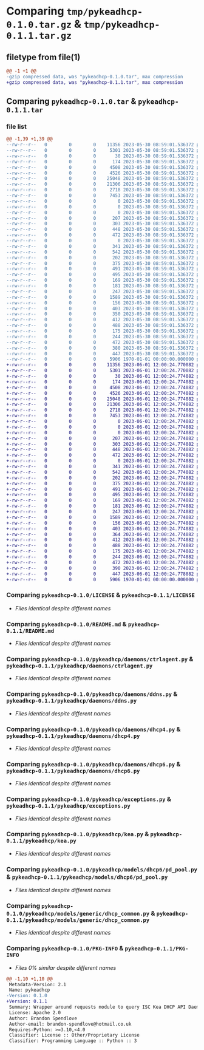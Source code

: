 # Comparing `tmp/pykeadhcp-0.1.0.tar.gz` & `tmp/pykeadhcp-0.1.1.tar.gz`

## filetype from file(1)

```diff
@@ -1 +1 @@
-gzip compressed data, was "pykeadhcp-0.1.0.tar", max compression
+gzip compressed data, was "pykeadhcp-0.1.1.tar", max compression
```

## Comparing `pykeadhcp-0.1.0.tar` & `pykeadhcp-0.1.1.tar`

### file list

```diff
@@ -1,39 +1,39 @@
--rw-r--r--   0        0        0    11356 2023-05-30 08:59:01.536372 pykeadhcp-0.1.0/LICENSE
--rw-r--r--   0        0        0     5301 2023-05-30 08:59:01.536372 pykeadhcp-0.1.0/README.md
--rw-r--r--   0        0        0       30 2023-05-30 08:59:01.536372 pykeadhcp-0.1.0/pykeadhcp/__init__.py
--rw-r--r--   0        0        0      174 2023-05-30 08:59:01.536372 pykeadhcp-0.1.0/pykeadhcp/daemons/__init__.py
--rw-r--r--   0        0        0     4508 2023-05-30 08:59:01.536372 pykeadhcp-0.1.0/pykeadhcp/daemons/ctrlagent.py
--rw-r--r--   0        0        0     4526 2023-05-30 08:59:01.536372 pykeadhcp-0.1.0/pykeadhcp/daemons/ddns.py
--rw-r--r--   0        0        0    25048 2023-05-30 08:59:01.536372 pykeadhcp-0.1.0/pykeadhcp/daemons/dhcp4.py
--rw-r--r--   0        0        0    21306 2023-05-30 08:59:01.536372 pykeadhcp-0.1.0/pykeadhcp/daemons/dhcp6.py
--rw-r--r--   0        0        0     2718 2023-05-30 08:59:01.536372 pykeadhcp-0.1.0/pykeadhcp/exceptions.py
--rw-r--r--   0        0        0     7453 2023-05-30 08:59:01.536372 pykeadhcp-0.1.0/pykeadhcp/kea.py
--rw-r--r--   0        0        0        0 2023-05-30 08:59:01.536372 pykeadhcp-0.1.0/pykeadhcp/models/__init__.py
--rw-r--r--   0        0        0        0 2023-05-30 08:59:01.536372 pykeadhcp-0.1.0/pykeadhcp/models/ctrlagent/__init__.py
--rw-r--r--   0        0        0        0 2023-05-30 08:59:01.536372 pykeadhcp-0.1.0/pykeadhcp/models/dhcp4/__init__.py
--rw-r--r--   0        0        0      207 2023-05-30 08:59:01.536372 pykeadhcp-0.1.0/pykeadhcp/models/dhcp4/lease.py
--rw-r--r--   0        0        0      303 2023-05-30 08:59:01.536372 pykeadhcp-0.1.0/pykeadhcp/models/dhcp4/reservation.py
--rw-r--r--   0        0        0      448 2023-05-30 08:59:01.536372 pykeadhcp-0.1.0/pykeadhcp/models/dhcp4/shared_network.py
--rw-r--r--   0        0        0      472 2023-05-30 08:59:01.536372 pykeadhcp-0.1.0/pykeadhcp/models/dhcp4/subnet.py
--rw-r--r--   0        0        0        0 2023-05-30 08:59:01.536372 pykeadhcp-0.1.0/pykeadhcp/models/dhcp6/__init__.py
--rw-r--r--   0        0        0      341 2023-05-30 08:59:01.536372 pykeadhcp-0.1.0/pykeadhcp/models/dhcp6/lease.py
--rw-r--r--   0        0        0      542 2023-05-30 08:59:01.536372 pykeadhcp-0.1.0/pykeadhcp/models/dhcp6/pd_pool.py
--rw-r--r--   0        0        0      202 2023-05-30 08:59:01.536372 pykeadhcp-0.1.0/pykeadhcp/models/dhcp6/reservation.py
--rw-r--r--   0        0        0      375 2023-05-30 08:59:01.536372 pykeadhcp-0.1.0/pykeadhcp/models/dhcp6/shared_network.py
--rw-r--r--   0        0        0      491 2023-05-30 08:59:01.536372 pykeadhcp-0.1.0/pykeadhcp/models/dhcp6/subnet.py
--rw-r--r--   0        0        0      495 2023-05-30 08:59:01.536372 pykeadhcp-0.1.0/pykeadhcp/models/enums.py
--rw-r--r--   0        0        0      169 2023-05-30 08:59:01.536372 pykeadhcp-0.1.0/pykeadhcp/models/generic/__init__.py
--rw-r--r--   0        0        0      181 2023-05-30 08:59:01.536372 pykeadhcp-0.1.0/pykeadhcp/models/generic/api_response.py
--rw-r--r--   0        0        0      247 2023-05-30 08:59:01.536372 pykeadhcp-0.1.0/pykeadhcp/models/generic/base.py
--rw-r--r--   0        0        0     1589 2023-05-30 08:59:01.536372 pykeadhcp-0.1.0/pykeadhcp/models/generic/dhcp_common.py
--rw-r--r--   0        0        0      156 2023-05-30 08:59:01.536372 pykeadhcp-0.1.0/pykeadhcp/models/generic/hook.py
--rw-r--r--   0        0        0      403 2023-05-30 08:59:01.536372 pykeadhcp-0.1.0/pykeadhcp/models/generic/lease.py
--rw-r--r--   0        0        0      350 2023-05-30 08:59:01.536372 pykeadhcp-0.1.0/pykeadhcp/models/generic/option_data.py
--rw-r--r--   0        0        0      412 2023-05-30 08:59:01.536372 pykeadhcp-0.1.0/pykeadhcp/models/generic/pool.py
--rw-r--r--   0        0        0      488 2023-05-30 08:59:01.536372 pykeadhcp-0.1.0/pykeadhcp/models/generic/reservation.py
--rw-r--r--   0        0        0      175 2023-05-30 08:59:01.536372 pykeadhcp-0.1.0/pykeadhcp/models/generic/shared_network.py
--rw-r--r--   0        0        0      244 2023-05-30 08:59:01.536372 pykeadhcp-0.1.0/pykeadhcp/models/generic/sockets.py
--rw-r--r--   0        0        0      472 2023-05-30 08:59:01.536372 pykeadhcp-0.1.0/pykeadhcp/models/generic/status.py
--rw-r--r--   0        0        0      380 2023-05-30 08:59:01.536372 pykeadhcp-0.1.0/pykeadhcp/models/generic/subnet.py
--rw-r--r--   0        0        0      447 2023-05-30 08:59:01.536372 pykeadhcp-0.1.0/pyproject.toml
--rw-r--r--   0        0        0     5906 1970-01-01 00:00:00.000000 pykeadhcp-0.1.0/PKG-INFO
+-rw-r--r--   0        0        0    11356 2023-06-01 12:00:24.770082 pykeadhcp-0.1.1/LICENSE
+-rw-r--r--   0        0        0     5301 2023-06-01 12:00:24.770082 pykeadhcp-0.1.1/README.md
+-rw-r--r--   0        0        0       30 2023-06-01 12:00:24.774082 pykeadhcp-0.1.1/pykeadhcp/__init__.py
+-rw-r--r--   0        0        0      174 2023-06-01 12:00:24.774082 pykeadhcp-0.1.1/pykeadhcp/daemons/__init__.py
+-rw-r--r--   0        0        0     4508 2023-06-01 12:00:24.774082 pykeadhcp-0.1.1/pykeadhcp/daemons/ctrlagent.py
+-rw-r--r--   0        0        0     4526 2023-06-01 12:00:24.774082 pykeadhcp-0.1.1/pykeadhcp/daemons/ddns.py
+-rw-r--r--   0        0        0    25048 2023-06-01 12:00:24.774082 pykeadhcp-0.1.1/pykeadhcp/daemons/dhcp4.py
+-rw-r--r--   0        0        0    21306 2023-06-01 12:00:24.774082 pykeadhcp-0.1.1/pykeadhcp/daemons/dhcp6.py
+-rw-r--r--   0        0        0     2718 2023-06-01 12:00:24.774082 pykeadhcp-0.1.1/pykeadhcp/exceptions.py
+-rw-r--r--   0        0        0     7453 2023-06-01 12:00:24.774082 pykeadhcp-0.1.1/pykeadhcp/kea.py
+-rw-r--r--   0        0        0        0 2023-06-01 12:00:24.774082 pykeadhcp-0.1.1/pykeadhcp/models/__init__.py
+-rw-r--r--   0        0        0        0 2023-06-01 12:00:24.774082 pykeadhcp-0.1.1/pykeadhcp/models/ctrlagent/__init__.py
+-rw-r--r--   0        0        0        0 2023-06-01 12:00:24.774082 pykeadhcp-0.1.1/pykeadhcp/models/dhcp4/__init__.py
+-rw-r--r--   0        0        0      207 2023-06-01 12:00:24.774082 pykeadhcp-0.1.1/pykeadhcp/models/dhcp4/lease.py
+-rw-r--r--   0        0        0      303 2023-06-01 12:00:24.774082 pykeadhcp-0.1.1/pykeadhcp/models/dhcp4/reservation.py
+-rw-r--r--   0        0        0      448 2023-06-01 12:00:24.774082 pykeadhcp-0.1.1/pykeadhcp/models/dhcp4/shared_network.py
+-rw-r--r--   0        0        0      472 2023-06-01 12:00:24.774082 pykeadhcp-0.1.1/pykeadhcp/models/dhcp4/subnet.py
+-rw-r--r--   0        0        0        0 2023-06-01 12:00:24.774082 pykeadhcp-0.1.1/pykeadhcp/models/dhcp6/__init__.py
+-rw-r--r--   0        0        0      341 2023-06-01 12:00:24.774082 pykeadhcp-0.1.1/pykeadhcp/models/dhcp6/lease.py
+-rw-r--r--   0        0        0      542 2023-06-01 12:00:24.774082 pykeadhcp-0.1.1/pykeadhcp/models/dhcp6/pd_pool.py
+-rw-r--r--   0        0        0      202 2023-06-01 12:00:24.774082 pykeadhcp-0.1.1/pykeadhcp/models/dhcp6/reservation.py
+-rw-r--r--   0        0        0      375 2023-06-01 12:00:24.774082 pykeadhcp-0.1.1/pykeadhcp/models/dhcp6/shared_network.py
+-rw-r--r--   0        0        0      491 2023-06-01 12:00:24.774082 pykeadhcp-0.1.1/pykeadhcp/models/dhcp6/subnet.py
+-rw-r--r--   0        0        0      495 2023-06-01 12:00:24.774082 pykeadhcp-0.1.1/pykeadhcp/models/enums.py
+-rw-r--r--   0        0        0      169 2023-06-01 12:00:24.774082 pykeadhcp-0.1.1/pykeadhcp/models/generic/__init__.py
+-rw-r--r--   0        0        0      181 2023-06-01 12:00:24.774082 pykeadhcp-0.1.1/pykeadhcp/models/generic/api_response.py
+-rw-r--r--   0        0        0      247 2023-06-01 12:00:24.774082 pykeadhcp-0.1.1/pykeadhcp/models/generic/base.py
+-rw-r--r--   0        0        0     1589 2023-06-01 12:00:24.774082 pykeadhcp-0.1.1/pykeadhcp/models/generic/dhcp_common.py
+-rw-r--r--   0        0        0      156 2023-06-01 12:00:24.774082 pykeadhcp-0.1.1/pykeadhcp/models/generic/hook.py
+-rw-r--r--   0        0        0      403 2023-06-01 12:00:24.774082 pykeadhcp-0.1.1/pykeadhcp/models/generic/lease.py
+-rw-r--r--   0        0        0      364 2023-06-01 12:00:24.774082 pykeadhcp-0.1.1/pykeadhcp/models/generic/option_data.py
+-rw-r--r--   0        0        0      412 2023-06-01 12:00:24.774082 pykeadhcp-0.1.1/pykeadhcp/models/generic/pool.py
+-rw-r--r--   0        0        0      488 2023-06-01 12:00:24.774082 pykeadhcp-0.1.1/pykeadhcp/models/generic/reservation.py
+-rw-r--r--   0        0        0      175 2023-06-01 12:00:24.774082 pykeadhcp-0.1.1/pykeadhcp/models/generic/shared_network.py
+-rw-r--r--   0        0        0      244 2023-06-01 12:00:24.774082 pykeadhcp-0.1.1/pykeadhcp/models/generic/sockets.py
+-rw-r--r--   0        0        0      472 2023-06-01 12:00:24.774082 pykeadhcp-0.1.1/pykeadhcp/models/generic/status.py
+-rw-r--r--   0        0        0      390 2023-06-01 12:00:24.774082 pykeadhcp-0.1.1/pykeadhcp/models/generic/subnet.py
+-rw-r--r--   0        0        0      447 2023-06-01 12:00:24.778082 pykeadhcp-0.1.1/pyproject.toml
+-rw-r--r--   0        0        0     5906 1970-01-01 00:00:00.000000 pykeadhcp-0.1.1/PKG-INFO
```

### Comparing `pykeadhcp-0.1.0/LICENSE` & `pykeadhcp-0.1.1/LICENSE`

 * *Files identical despite different names*

### Comparing `pykeadhcp-0.1.0/README.md` & `pykeadhcp-0.1.1/README.md`

 * *Files identical despite different names*

### Comparing `pykeadhcp-0.1.0/pykeadhcp/daemons/ctrlagent.py` & `pykeadhcp-0.1.1/pykeadhcp/daemons/ctrlagent.py`

 * *Files identical despite different names*

### Comparing `pykeadhcp-0.1.0/pykeadhcp/daemons/ddns.py` & `pykeadhcp-0.1.1/pykeadhcp/daemons/ddns.py`

 * *Files identical despite different names*

### Comparing `pykeadhcp-0.1.0/pykeadhcp/daemons/dhcp4.py` & `pykeadhcp-0.1.1/pykeadhcp/daemons/dhcp4.py`

 * *Files identical despite different names*

### Comparing `pykeadhcp-0.1.0/pykeadhcp/daemons/dhcp6.py` & `pykeadhcp-0.1.1/pykeadhcp/daemons/dhcp6.py`

 * *Files identical despite different names*

### Comparing `pykeadhcp-0.1.0/pykeadhcp/exceptions.py` & `pykeadhcp-0.1.1/pykeadhcp/exceptions.py`

 * *Files identical despite different names*

### Comparing `pykeadhcp-0.1.0/pykeadhcp/kea.py` & `pykeadhcp-0.1.1/pykeadhcp/kea.py`

 * *Files identical despite different names*

### Comparing `pykeadhcp-0.1.0/pykeadhcp/models/dhcp6/pd_pool.py` & `pykeadhcp-0.1.1/pykeadhcp/models/dhcp6/pd_pool.py`

 * *Files identical despite different names*

### Comparing `pykeadhcp-0.1.0/pykeadhcp/models/generic/dhcp_common.py` & `pykeadhcp-0.1.1/pykeadhcp/models/generic/dhcp_common.py`

 * *Files identical despite different names*

### Comparing `pykeadhcp-0.1.0/PKG-INFO` & `pykeadhcp-0.1.1/PKG-INFO`

 * *Files 0% similar despite different names*

```diff
@@ -1,10 +1,10 @@
 Metadata-Version: 2.1
 Name: pykeadhcp
-Version: 0.1.0
+Version: 0.1.1
 Summary: Wrapper around requests module to query ISC Kea DHCP API Daemons (ctrlagent, dhcp4, dhcp6, ddns)
 License: Apache 2.0
 Author: Brandon Spendlove
 Author-email: brandon-spendlove@hotmail.co.uk
 Requires-Python: >=3.10,<4.0
 Classifier: License :: Other/Proprietary License
 Classifier: Programming Language :: Python :: 3
```

